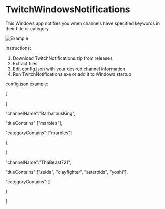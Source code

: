 # TwitchWindowsNotifications
This Windows app notifies you when channels have specified keywords in their title or category

![Example](https://github.com/bggrund/TwitchWindowsNotifications/assets/64152538/6e4e8f8e-ed80-4ddc-9655-3e8c864d520a)

Instructions:
  1. Download TwitchNotifications.zip from releases
  2. Extract files
  3. Edit config.json with your desired channel information
  4. Run TwitchNotifications.exe or add it to Windows startup

config.json example:

[

{

"channelName":"BarbarousKing",

"titleContains":["marbles"],

"categoryContains":["marbles"]

},

{

"channelName":"ThaBeast721",

"titleContains":["zelda", "clayfighter", "asteroids", "yoshi"],

"categoryContains":[]

}

]

